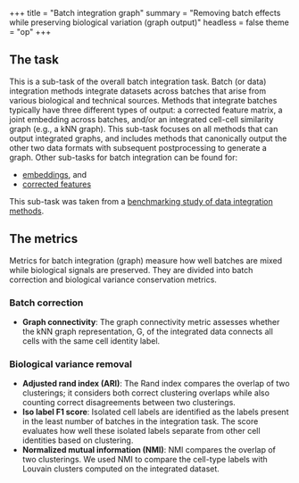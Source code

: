 +++
title = "Batch integration graph"
summary = "Removing batch effects while preserving biological variation (graph output)"
headless = false
theme = "op"
+++
<!--- TODO: add links --->


## The task

This is a sub-task of the overall batch integration task. Batch (or data) integration
methods integrate datasets across batches that arise from various biological and
technical sources. Methods that integrate batches typically have three different types
of output: a corrected feature matrix, a joint embedding across batches, and/or an
integrated cell-cell similarity graph (e.g., a kNN graph). This sub-task focuses on all
methods that can output integrated graphs, and includes methods that canonically output
the other two data formats with subsequent postprocessing to generate a graph. Other
sub-tasks for batch integration can be found for:

* [embeddings](../batch_integration_embed/), and
* [corrected features](../batch_integration_feature/)

This sub-task was taken from a [benchmarking study of data integration
methods](https://openproblems.bio/bibliography#luecken2022benchmarking).

## The metrics

Metrics for batch integration (graph) measure how well batches are mixed while
biological signals are preserved. They are divided into batch correction and biological
variance conservation metrics.

### Batch correction

* **Graph connectivity**: The graph connectivity metric assesses whether the kNN graph
representation, G, of the integrated data connects all cells with the same cell identity
label.

### Biological variance removal

* **Adjusted rand index (ARI)**: The Rand index compares the overlap of two clusterings;
it considers both correct clustering overlaps while also counting correct disagreements
between two clusterings.
* **Iso label F1 score**: Isolated cell labels are identified as the labels present in
the least number of batches in the integration task. The score evaluates how well these
isolated labels separate from other cell identities based on clustering.
* **Normalized mutual information (NMI)**: NMI compares the overlap of two clusterings.
We used NMI to compare the cell-type labels with Louvain clusters computed on the
integrated dataset.

